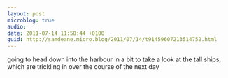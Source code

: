 ```yaml
---
layout: post
microblog: true
audio: 
date: 2011-07-14 11:50:44 +0100
guid: http://samdeane.micro.blog/2011/07/14/t91459607213514752.html
---
```

going to head down into the harbour in a bit to take a look at the tall ships, which are trickling in over the course of the next day
